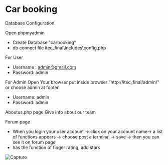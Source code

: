 # Car booking
Database Configuration

Open phpmyadmin
- Create Database "carbooking"
- db connect file itec_final\includes\config.php

For User
- Username : admin@gmail.com	
- Password: admin

For Admin
Open Your browser put inside browser “http://itec_final/admin/” or choose admin at footer
- Username: admin
- Password: admin

Aboutus.php page
Give info about our team

Forum page
- When you login your user account -> click on your account name-> a list of functions appears ->
choose post a terminal -> save -> then you can see it on forum page
- has the function of finger rating, add stars

![Capture](https://user-images.githubusercontent.com/81355730/125187312-38edb000-e259-11eb-9644-1d7a1fe1c2c7.PNG)
